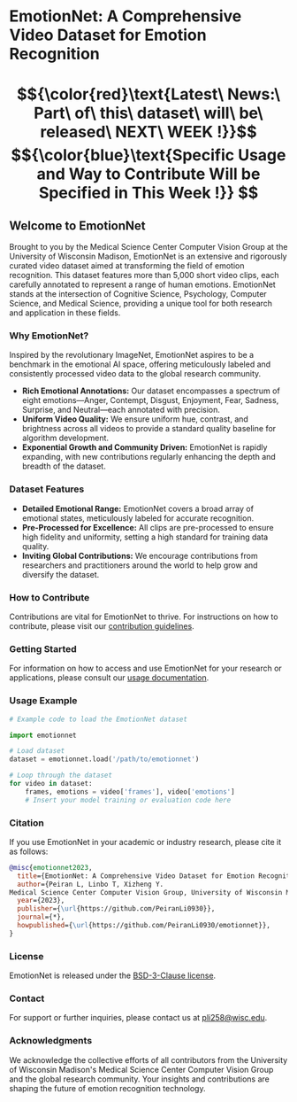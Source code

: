 # EmotionNet: A Comprehensive Video Dataset for Emotion Recognition


# $${\color{red}\text{Latest\ News:\ Part\ of\ this\ dataset\ will\ be\ released\ NEXT\ WEEK !}}$$ $${\color{blue}\text{Specific Usage and Way to Contribute Will be Specified in This Week !}} $$

## Welcome to EmotionNet

Brought to you by the Medical Science Center Computer Vision Group at the University of Wisconsin Madison, EmotionNet is an extensive and rigorously curated video dataset aimed at transforming the field of emotion recognition. This dataset features more than 5,000 short video clips, each carefully annotated to represent a range of human emotions. EmotionNet stands at the intersection of Cognitive Science, Psychology, Computer Science, and Medical Science, providing a unique tool for both research and application in these fields.

### Why EmotionNet?

Inspired by the revolutionary ImageNet, EmotionNet aspires to be a benchmark in the emotional AI space, offering meticulously labeled and consistently processed video data to the global research community.

- **Rich Emotional Annotations:** Our dataset encompasses a spectrum of eight emotions—Anger, Contempt, Disgust, Enjoyment, Fear, Sadness, Surprise, and Neutral—each annotated with precision.
- **Uniform Video Quality:** We ensure uniform hue, contrast, and brightness across all videos to provide a standard quality baseline for algorithm development.
- **Exponential Growth and Community Driven:** EmotionNet is rapidly expanding, with new contributions regularly enhancing the depth and breadth of the dataset.

### Dataset Features

- **Detailed Emotional Range:** EmotionNet covers a broad array of emotional states, meticulously labeled for accurate recognition.
- **Pre-Processed for Excellence:** All clips are pre-processed to ensure high fidelity and uniformity, setting a high standard for training data quality.
- **Inviting Global Contributions:** We encourage contributions from researchers and practitioners around the world to help grow and diversify the dataset.

### How to Contribute

Contributions are vital for EmotionNet to thrive. For instructions on how to contribute, please visit our [contribution guidelines](#).

### Getting Started

For information on how to access and use EmotionNet for your research or applications, please consult our [usage documentation](#).

### Usage Example

```python
# Example code to load the EmotionNet dataset

import emotionnet

# Load dataset
dataset = emotionnet.load('/path/to/emotionnet')

# Loop through the dataset
for video in dataset:
    frames, emotions = video['frames'], video['emotions']
    # Insert your model training or evaluation code here
```

### Citation
If you use EmotionNet in your academic or industry research, please cite it as follows:

```bibtex
@misc{emotionnet2023,
  title={EmotionNet: A Comprehensive Video Dataset for Emotion Recognition},
  author={Peiran L, Linbo T, Xizheng Y. 
Medical Science Center Computer Vision Group, University of Wisconsin Madison},
  year={2023},
  publisher={\url{https://github.com/PeiranLi0930}},
  journal={*},
  howpublished={\url{https://github.com/PeiranLi0930/emotionnet}},
}
```

### License
EmotionNet is released under the [BSD-3-Clause license](LICENSE).

### Contact
For support or further inquiries, please contact us at [pli258@wisc.edu](mailto:pli258@wisc.edu).

### Acknowledgments
We acknowledge the collective efforts of all contributors from the University of Wisconsin Madison's Medical Science Center Computer Vision Group and the global research community. Your insights and contributions are shaping the future of emotion recognition technology.
